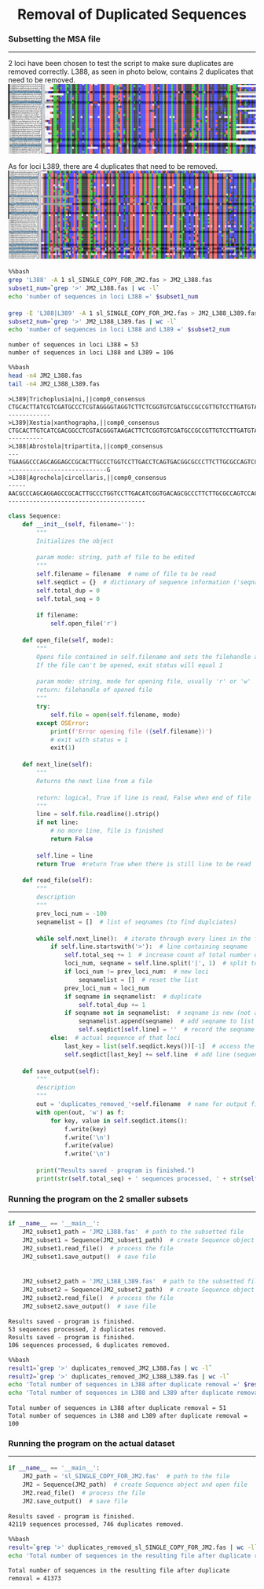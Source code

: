 <h1><center>Removal of Duplicated Sequences</center></h1>  


### Subsetting the MSA file
-------------------------------------------
2 loci have been chosen to test the script to make sure duplicates are removed correctly. L388, as seen in photo below, contains 2 duplicates that need to be removed. 
![L388](/assets/img/loci_duplication_img/L388_dup_problem.png)

As for loci L389, there are 4 duplicates that need to be removed.  
![L389](/assets/img/loci_duplication_img/L389_dup_problem.png)


```bash
%%bash 
grep 'L388' -A 1 sl_SINGLE_COPY_FOR_JM2.fas > JM2_L388.fas
subset1_num=`grep '>' JM2_L388.fas | wc -l`
echo 'number of sequences in loci L388 =' $subset1_num

grep -E 'L388|L389' -A 1 sl_SINGLE_COPY_FOR_JM2.fas > JM2_L388_L389.fas
subset2_num=`grep '>' JM2_L388_L389.fas | wc -l`
echo 'number of sequences in loci L388 and L389 =' $subset2_num
```

    number of sequences in loci L388 = 53
    number of sequences in loci L388 and L389 = 106



```bash
%%bash
head -n4 JM2_L388.fas
tail -n4 JM2_L388_L389.fas
```

    >L389|Trichoplusia|ni,||comp0_consensus
    CTGCACTTATCGTCGATGCCCTCGTAGGGGTAGGTCTTCTCGGTGTCGATGCCGCCGTTGTCCTTGATGTACTTAAAGGCGTTATCCATGAGGCCGCCGTTGCAGCCGTTGTTGCCGTACGCCGCCGAGCAGTCCACCAGGTTCTGCTCCGACAGAGACACCAGGTAGTGTGTCTTGCGGAAGTGCTGGCCCT-------------
    >L389|Xestia|xanthographa,||comp0_consensus
    CTGCACTTGTCATCGACGGCCTCGTACGGGTAAGACTTCTCGGTGTCGATGCCGCCGTTGTCCTTGATGTACTTGAAGGCGTTGTCCATGAGGCCACCGTTGCAGCCGTTGTTCCCGTACGCGGCCGAGCAGTCCACCAGATTTTGCTCCGACAGGGACACTAGGAAGCCGGTCTTGCGGAAGTGCTGGCCCTCC-----------
    >L388|Abrostola|tripartita,||comp0_consensus
    ---TGAAGGCCCAGCAGGAGCCGCACTTGCCCTGGTCCTTGACCTCAGTGACGGCGCCCTTCTTGCGCCAGTCCACCTGGTCGGGGTACGTCACGTGCGCGGGCGCAATGAACGTCGCGCCAC-----------------------------G
    >L388|Agrochola|circellaris,||comp0_consensus
    -----AACGCCCAGCAGGAGCCGCACTTGCCCTGGTCCTTGACATCGGTGACAGCGCCCTTCTTGCGCCAGTCCACCTGGTCGGGGTAGGACACGTGCGCCGGCGCGATGAAC----------------------------------------



```python
class Sequence:
    def __init__(self, filename=''):
        """
        Initializes the object
        
        param mode: string, path of file to be edited
        """
        self.filename = filename  # name of file to be read 
        self.seqdict = {}  # dictionary of sequence information ('seqname':genomic_sequence)
        self.total_dup = 0
        self.total_seq = 0 
        
        if filename:
            self.open_file('r')
            
    def open_file(self, mode):
        """
        Opens file contained in self.filename and sets the filehandle as self.file 
        If the file can't be opened, exit status will equal 1

        param mode: string, mode for opening file, usually 'r' or 'w'
        return: filehandle of opened file
        """
        try:
            self.file = open(self.filename, mode)
        except OSError:
            print(f'Error opening file ({self.filename})')
            # exit with status = 1
            exit(1)
            
    def next_line(self):
        """
        Returns the next line from a file
        
        return: logical, True if line is read, False when end of file 
        """
        line = self.file.readline().strip() 
        if not line: 
            # no more line, file is finished
            return False 
        
        self.line = line 
        return True  #return True when there is still line to be read 
    
    def read_file(self): 
        """
        description
        """
        prev_loci_num = -100
        seqnamelist = []  # list of seqnames (to find duplciates)
                
        while self.next_line():  # iterate through every lines in the file
            if self.line.startswith('>'):  # line containing seqname 
                self.total_seq += 1  # increase count of total number of sequences being processed 
                loci_num, seqname = self.line.split('|', 1)  # split to get loci number and seqname 
                if loci_num != prev_loci_num:  # new loci 
                    seqnamelist = []  # reset the list 
                prev_loci_num = loci_num
                if seqname in seqnamelist:  # duplicate
                    self.total_dup += 1
                if seqname not in seqnamelist:  # seqname is new (not a duplicate)
                    seqnamelist.append(seqname)  # add seqname to list of seqnames 
                    self.seqdict[self.line] = ''  # record the seqname 
            else:  # actual sequence of that loci  
                last_key = list(self.seqdict.keys())[-1]  # access the last key created in dictionary 
                self.seqdict[last_key] += self.line  # add line (sequence) as value of key 
                
    def save_output(self):
        """
        description 
        """
        out = 'duplicates_removed_'+self.filename  # name for output file 
        with open(out, 'w') as f:
            for key, value in self.seqdict.items():
                f.write(key)
                f.write('\n')
                f.write(value)
                f.write('\n')
        
        print("Results saved - program is finished.")
        print(str(self.total_seq) + ' sequences processed, ' + str(self.total_dup) + ' duplicates removed.')
```

### Running the program on the 2 smaller subsets
---------------------------------------------------------


```python
if __name__ == '__main__':
    JM2_subset1_path = 'JM2_L388.fas'  # path to the subsetted file 
    JM2_subset1 = Sequence(JM2_subset1_path)  # create Sequence object and open file
    JM2_subset1.read_file()  # process the file 
    JM2_subset1.save_output()  # save file
    
    
    JM2_subset2_path = 'JM2_L388_L389.fas'  # path to the subsetted file 
    JM2_subset2 = Sequence(JM2_subset2_path)  # create Sequence object and open file
    JM2_subset2.read_file()  # process the file 
    JM2_subset2.save_output()  # save file
```

    Results saved - program is finished.
    53 sequences processed, 2 duplicates removed.
    Results saved - program is finished.
    106 sequences processed, 6 duplicates removed.



```bash
%%bash
result1=`grep '>' duplicates_removed_JM2_L388.fas | wc -l`
result2=`grep '>' duplicates_removed_JM2_L388_L389.fas | wc -l`
echo 'Total number of sequences in L388 after duplicate removal =' $result1
echo 'Total number of sequences in L388 and L389 after duplicate removal =' $result2
```

    Total number of sequences in L388 after duplicate removal = 51
    Total number of sequences in L388 and L389 after duplicate removal = 100


### Running the program on the actual dataset
-----------------------------------------------------------------


```python
if __name__ == '__main__':
    JM2_path = 'sl_SINGLE_COPY_FOR_JM2.fas'  # path to the file 
    JM2 = Sequence(JM2_path)  # create Sequence object and open file
    JM2.read_file()  # process the file 
    JM2.save_output()  # save file
```

    Results saved - program is finished.
    42119 sequences processed, 746 duplicates removed.



```bash
%%bash
result=`grep '>' duplicates_removed_sl_SINGLE_COPY_FOR_JM2.fas | wc -l`
echo 'Total number of sequences in the resulting file after duplicate removal =' $result
```

    Total number of sequences in the resulting file after duplicate removal = 41373



```python

```
